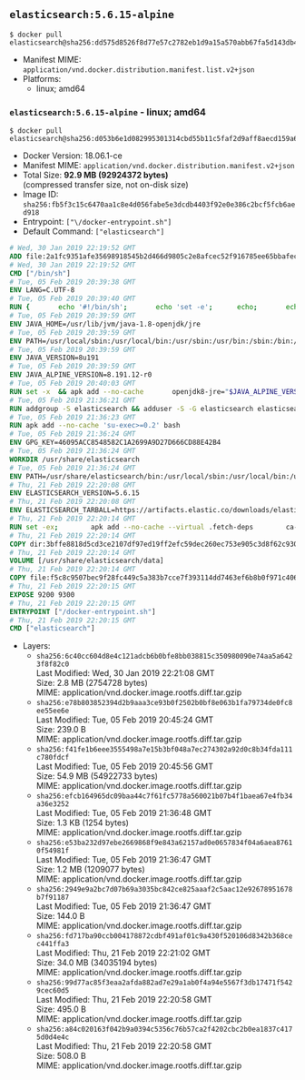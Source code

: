 ## `elasticsearch:5.6.15-alpine`

```console
$ docker pull elasticsearch@sha256:dd575d8526f8d77e57c2782eb1d9a15a570abb67fa5d143db415aa579bac55a8
```

-	Manifest MIME: `application/vnd.docker.distribution.manifest.list.v2+json`
-	Platforms:
	-	linux; amd64

### `elasticsearch:5.6.15-alpine` - linux; amd64

```console
$ docker pull elasticsearch@sha256:d053b6e1d082995301314cbd55b11c5faf2d9aff8aecd159a6e82ab3b51f7fb1
```

-	Docker Version: 18.06.1-ce
-	Manifest MIME: `application/vnd.docker.distribution.manifest.v2+json`
-	Total Size: **92.9 MB (92924372 bytes)**  
	(compressed transfer size, not on-disk size)
-	Image ID: `sha256:fb5f3c15c6470aa1c8e4d056fabe5e3dcdb4403f92e0e386c2bcf5fcb6aed918`
-	Entrypoint: `["\/docker-entrypoint.sh"]`
-	Default Command: `["elasticsearch"]`

```dockerfile
# Wed, 30 Jan 2019 22:19:52 GMT
ADD file:2a1fc9351afe35698918545b2d466d9805c2e8afcec52f916785ee65bbafeced in / 
# Wed, 30 Jan 2019 22:19:52 GMT
CMD ["/bin/sh"]
# Tue, 05 Feb 2019 20:39:38 GMT
ENV LANG=C.UTF-8
# Tue, 05 Feb 2019 20:39:40 GMT
RUN { 		echo '#!/bin/sh'; 		echo 'set -e'; 		echo; 		echo 'dirname "$(dirname "$(readlink -f "$(which javac || which java)")")"'; 	} > /usr/local/bin/docker-java-home 	&& chmod +x /usr/local/bin/docker-java-home
# Tue, 05 Feb 2019 20:39:59 GMT
ENV JAVA_HOME=/usr/lib/jvm/java-1.8-openjdk/jre
# Tue, 05 Feb 2019 20:39:59 GMT
ENV PATH=/usr/local/sbin:/usr/local/bin:/usr/sbin:/usr/bin:/sbin:/bin:/usr/lib/jvm/java-1.8-openjdk/jre/bin:/usr/lib/jvm/java-1.8-openjdk/bin
# Tue, 05 Feb 2019 20:39:59 GMT
ENV JAVA_VERSION=8u191
# Tue, 05 Feb 2019 20:39:59 GMT
ENV JAVA_ALPINE_VERSION=8.191.12-r0
# Tue, 05 Feb 2019 20:40:03 GMT
RUN set -x 	&& apk add --no-cache 		openjdk8-jre="$JAVA_ALPINE_VERSION" 	&& [ "$JAVA_HOME" = "$(docker-java-home)" ]
# Tue, 05 Feb 2019 21:36:21 GMT
RUN addgroup -S elasticsearch && adduser -S -G elasticsearch elasticsearch
# Tue, 05 Feb 2019 21:36:23 GMT
RUN apk add --no-cache 'su-exec>=0.2' bash
# Tue, 05 Feb 2019 21:36:24 GMT
ENV GPG_KEY=46095ACC8548582C1A2699A9D27D666CD88E42B4
# Tue, 05 Feb 2019 21:36:24 GMT
WORKDIR /usr/share/elasticsearch
# Tue, 05 Feb 2019 21:36:24 GMT
ENV PATH=/usr/share/elasticsearch/bin:/usr/local/sbin:/usr/local/bin:/usr/sbin:/usr/bin:/sbin:/bin:/usr/lib/jvm/java-1.8-openjdk/jre/bin:/usr/lib/jvm/java-1.8-openjdk/bin
# Thu, 21 Feb 2019 22:20:08 GMT
ENV ELASTICSEARCH_VERSION=5.6.15
# Thu, 21 Feb 2019 22:20:08 GMT
ENV ELASTICSEARCH_TARBALL=https://artifacts.elastic.co/downloads/elasticsearch/elasticsearch-5.6.15.tar.gz ELASTICSEARCH_TARBALL_ASC=https://artifacts.elastic.co/downloads/elasticsearch/elasticsearch-5.6.15.tar.gz.asc ELASTICSEARCH_TARBALL_SHA1=42d2519fd7d47e5b0bbef05d402ff0f66fbbe2ca
# Thu, 21 Feb 2019 22:20:14 GMT
RUN set -ex; 		apk add --no-cache --virtual .fetch-deps 		ca-certificates 		gnupg 		openssl 		tar 	; 		wget -O elasticsearch.tar.gz "$ELASTICSEARCH_TARBALL"; 		if [ "$ELASTICSEARCH_TARBALL_SHA1" ]; then 		echo "$ELASTICSEARCH_TARBALL_SHA1 *elasticsearch.tar.gz" | sha1sum -c -; 	fi; 		if [ "$ELASTICSEARCH_TARBALL_ASC" ]; then 		wget -O elasticsearch.tar.gz.asc "$ELASTICSEARCH_TARBALL_ASC"; 		export GNUPGHOME="$(mktemp -d)"; 		gpg --batch --keyserver ha.pool.sks-keyservers.net --recv-keys "$GPG_KEY"; 		gpg --batch --verify elasticsearch.tar.gz.asc elasticsearch.tar.gz; 		rm -rf "$GNUPGHOME" elasticsearch.tar.gz.asc; 	fi; 		tar -xf elasticsearch.tar.gz --strip-components=1; 	rm elasticsearch.tar.gz; 		apk del .fetch-deps; 		mkdir -p ./plugins; 	for path in 		./data 		./logs 		./config 		./config/scripts 	; do 		mkdir -p "$path"; 		chown -R elasticsearch:elasticsearch "$path"; 	done; 		export ES_JAVA_OPTS='-Xms32m -Xmx32m'; 	if [ "${ELASTICSEARCH_VERSION%%.*}" -gt 1 ]; then 		elasticsearch --version; 	else 		elasticsearch -v; 	fi
# Thu, 21 Feb 2019 22:20:14 GMT
COPY dir:3bffe8818d5cd3ce2107df97ed19ff2efc59dec260ec753e905c3d8f62c93058 in ./config 
# Thu, 21 Feb 2019 22:20:14 GMT
VOLUME [/usr/share/elasticsearch/data]
# Thu, 21 Feb 2019 22:20:14 GMT
COPY file:f5c8c9507bec9f28fc449c5a383b7cce7f393114dd7463ef6b8b0f971c406b5d in / 
# Thu, 21 Feb 2019 22:20:15 GMT
EXPOSE 9200 9300
# Thu, 21 Feb 2019 22:20:15 GMT
ENTRYPOINT ["/docker-entrypoint.sh"]
# Thu, 21 Feb 2019 22:20:15 GMT
CMD ["elasticsearch"]
```

-	Layers:
	-	`sha256:6c40cc604d8e4c121adcb6b0bfe8bb038815c350980090e74aa5a6423f8f82c0`  
		Last Modified: Wed, 30 Jan 2019 22:21:08 GMT  
		Size: 2.8 MB (2754728 bytes)  
		MIME: application/vnd.docker.image.rootfs.diff.tar.gzip
	-	`sha256:e78b803852394d2b9aaa3ce93b0f2502b0bf8e063b1fa79734de0fc8ee55ee6e`  
		Last Modified: Tue, 05 Feb 2019 20:45:24 GMT  
		Size: 239.0 B  
		MIME: application/vnd.docker.image.rootfs.diff.tar.gzip
	-	`sha256:f41fe1b6eee3555498a7e15b3bf048a7ec274302a92d0c8b34fda111c780fdcf`  
		Last Modified: Tue, 05 Feb 2019 20:45:56 GMT  
		Size: 54.9 MB (54922733 bytes)  
		MIME: application/vnd.docker.image.rootfs.diff.tar.gzip
	-	`sha256:efcb164965dc09baa44c7f61fc5778a560021b07b4f1baea67e4fb34a36e3252`  
		Last Modified: Tue, 05 Feb 2019 21:36:48 GMT  
		Size: 1.3 KB (1254 bytes)  
		MIME: application/vnd.docker.image.rootfs.diff.tar.gzip
	-	`sha256:e53ba232d97ebe2669868f9e843a62157ad0e0657834f04a6aea87610f54981f`  
		Last Modified: Tue, 05 Feb 2019 21:36:47 GMT  
		Size: 1.2 MB (1209077 bytes)  
		MIME: application/vnd.docker.image.rootfs.diff.tar.gzip
	-	`sha256:2949e9a2bc7d07b69a3035bc842ce825aaaf2c5aac12e92678951678b7f91187`  
		Last Modified: Tue, 05 Feb 2019 21:36:47 GMT  
		Size: 144.0 B  
		MIME: application/vnd.docker.image.rootfs.diff.tar.gzip
	-	`sha256:fd717ba90ccb004178872cdbf491af01c9a430f520106d8342b368cec441ffa3`  
		Last Modified: Thu, 21 Feb 2019 22:21:02 GMT  
		Size: 34.0 MB (34035194 bytes)  
		MIME: application/vnd.docker.image.rootfs.diff.tar.gzip
	-	`sha256:99d77ac85f3eaa2afda882ad7e29a1ab0f4a94e5567f3db17471f5429cec60d5`  
		Last Modified: Thu, 21 Feb 2019 22:20:58 GMT  
		Size: 495.0 B  
		MIME: application/vnd.docker.image.rootfs.diff.tar.gzip
	-	`sha256:a84c020163f042b9a0394c5356c76b57ca2f4202cbc2b0ea1837c4175d0d4e4c`  
		Last Modified: Thu, 21 Feb 2019 22:20:58 GMT  
		Size: 508.0 B  
		MIME: application/vnd.docker.image.rootfs.diff.tar.gzip
